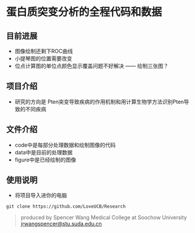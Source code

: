 #  蛋白质突变分析的全程代码和数据
## 目前进展
- 图像绘制还剩下ROC曲线
- 小提琴图的位置需要改变
- 位点计算图的单位点颜色显示覆盖问题不好解决 —— 绘制三张图？
## 项目介绍
- 研究的方向是 Pten突变导致疾病的作用机制和用计算生物学方法识别Pten导致的不同疾病
## 文件介绍
- code中是每部分处理数据和绘制图像的代码
- data中是目前的处理数据
- figure中是已经绘制的图像
## 使用说明
- 将项目导入进你的电脑
```
git clone https://github.com/LoveUCB/Research
```
> produced by Spencer Wang
> Medical College at Soochow University
> jrwangspencer@stu.suda.edu.cn
